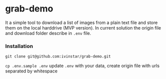 # grab-demo

It a simple tool to download a list of images from a plain text file and store them on the local harddrive (MVP version).
In current solution the origin file and download folder describe in `.env` file.

### Installation

`git clone git@github.com:ivinstar/grab-demo.git`

`cp .env.sample .env` update `.env` with your data, create origin file with urls separated by whitespace